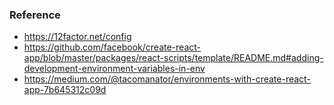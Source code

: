 

### Reference
* https://12factor.net/config
* https://github.com/facebook/create-react-app/blob/master/packages/react-scripts/template/README.md#adding-development-environment-variables-in-env
* https://medium.com/@tacomanator/environments-with-create-react-app-7b645312c09d
